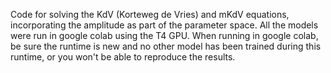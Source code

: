 Code for solving the KdV (Korteweg de Vries) and mKdV equations, incorporating the amplitude as part of the parameter space.
All the models were run in google colab using the T4 GPU.
When running in google colab, be sure the runtime is new and no other model has been trained during this runtime, or you won't be able to reproduce the results.
